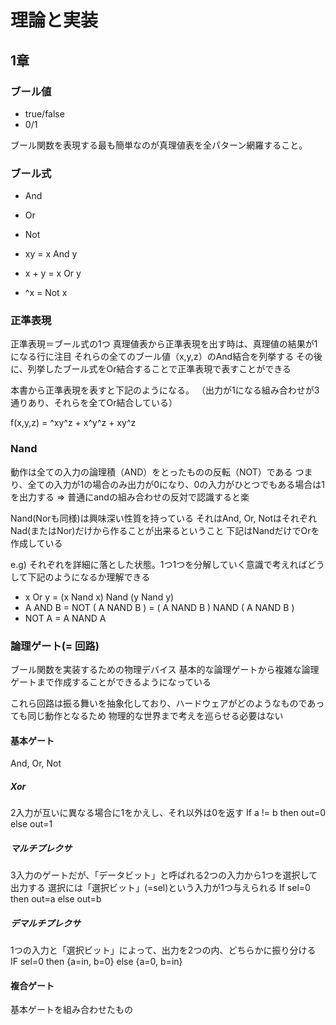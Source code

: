 # 理論と実装

## 1章

### ブール値

* true/false
* 0/1

ブール関数を表現する最も簡単なのが真理値表を全パターン網羅すること。

### ブール式

* And
* Or
* Not

* xy = x And y
* x + y = x Or y
* ^x = Not x

### 正準表現

正準表現＝ブール式の1つ
真理値表から正準表現を出す時は、真理値の結果が1になる行に注目
それらの全てのブール値（x,y,z）のAnd結合を列挙する
その後に、列挙したブール式をOr結合することで正準表現で表すことができる

本書から正準表現を表すと下記のようになる。
（出力が1になる組み合わせが3通りあり、それらを全てOr結合している）

f(x,y,z) = ^xy^z + x^y^z + xy^z

### Nand

動作は全ての入力の論理積（AND）をとったものの反転（NOT）である
つまり、全ての入力が1の場合のみ出力が0になり、0の入力がひとつでもある場合は1を出力する
=> 普通にandの組み合わせの反対で認識すると楽

Nand(Norも同様)は興味深い性質を持っている
それはAnd, Or, NotはそれぞれNad(またはNor)だけから作ることが出来るということ
下記はNandだけでOrを作成している

e.g) それぞれを詳細に落とした状態。1つ1つを分解していく意識で考えればどうして下記のようになるか理解できる
* x Or y = (x Nand x) Nand (y Nand y)
* A AND B = NOT ( A NAND B ) = ( A NAND B ) NAND ( A NAND B )
* NOT A = A NAND A

### 論理ゲート(= 回路)

ブール関数を実装するための物理デバイス
基本的な論理ゲートから複雑な論理ゲートまで作成することができるようになっている

これら回路は振る舞いを抽象化しており、ハードウェアがどのようなものであっても同じ動作となるため
物理的な世界まで考えを巡らせる必要はない


#### 基本ゲート

And, Or, Not


##### Xor
2入力が互いに異なる場合に1をかえし、それ以外は0を返す
If a != b then out=0 else out=1

##### マルチプレクサ

3入力のゲートだが、「データビット」と呼ばれる2つの入力から1つを選択して出力する
選択には「選択ビット」(=sel)という入力が1つ与えられる
If sel=0 then out=a else out=b

##### デマルチプレクサ

1つの入力と「選択ビット」によって、出力を2つの内、どちらかに振り分ける
IF sel=0 then {a=in, b=0} else {a=0, b=in}

#### 複合ゲート

基本ゲートを組み合わせたもの
